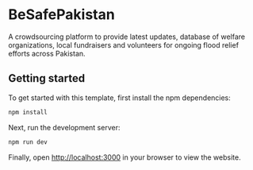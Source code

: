 # BeSafePakistan

A crowdsourcing platform to provide latest updates, database of welfare organizations, local fundraisers and volunteers for ongoing flood relief efforts across Pakistan.

## Getting started

To get started with this template, first install the npm dependencies:

```bash
npm install
```

Next, run the development server:

```bash
npm run dev
```

Finally, open [http://localhost:3000](http://localhost:3000) in your browser to view the website.
